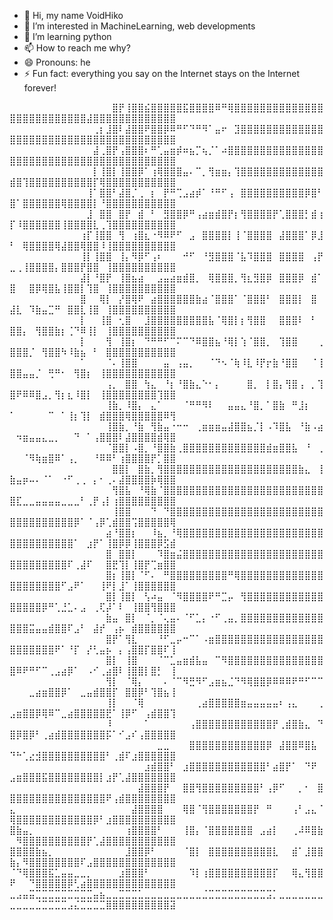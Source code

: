 - 👋 Hi, my name VoidHiko
- 👀 I’m interested in MachineLearning, web developments
- 🌱 I’m learning python
- 📫 How to reach me why?
- 😄 Pronouns: he
- ⚡ Fun fact: everything you say on the Internet stays on the Internet forever!

⠀⠀⠀⠀⠀⠀⠀⠀⠀⠀⠀⠀⠀⠀⠀⠀⣿⡟⢸⣿⣿⣮⣿⣿⣿⣿⣿⣯⣿⣿⣿⣿⠿⠛⢿⣿⣿⣿⣿⣿⣿⣿⣿⣿⣿⣿⣿⣿⣿⣿⣿⣿⣿⣿⣿⣿⣿⣿⣿⣿⣿⣼⣿⣿⣿⣿⣿⣿⣿⣿⣿⣿⣿⣿⣿
⠀⠀⠀⠀⠀⠀⠀⠀⠀⠀⠀⠀⠀⢀⡆⣸⣿⠇⣼⣿⣿⠟⣿⣿⡿⠿⠛⠋⠙⠛⠻⠁⣤⠖⠀⣹⣿⣿⣿⣿⣿⣿⣿⣿⣿⣿⣿⣿⣿⣿⣿⣿⣿⣿⣿⣿⣿⣿⣿⣿⣿⣿⣿⣿⣿⣿⣿⣿⣿⣿⣿⣿⣿⣿⣿
⠀⠀⠀⠀⠀⠀⠀⠀⠀⠀⠀⠀⠀⣼⢀⣿⡟⢠⣿⣿⣿⠆⠛⢁⣤⣶⡾⠶⣦⡉⢦⡈⠁⠴⣿⣿⣿⣿⣿⣿⣿⣿⣿⣿⣿⣿⣿⣿⣿⣿⣿⣿⣿⣿⣿⣿⣿⣿⣿⣿⣿⣿⣿⣿⣿⣿⣿⣿⣿⣿⣿⣿⣿⣿⣿
⠀⠀⠀⠀⠀⠀⠀⠀⠀⠀⠀⠀⠀⡇⢸⣿⡇⢸⣿⣿⡿⠁⢰⢿⣿⣿⣿⣤⠄⠉⡀⢻⣶⣶⡄⢹⣿⣿⣿⣿⣿⣿⣿⣿⣿⣿⣿⣿⣿⣾⣿⢹⣿⣿⣿⣿⣿⣿⣿⣿⣿⣿⡏⢿⣿⣿⣿⣿⣿⣿⣿⣿⣿⣿⣿
⠀⠀⠀⠀⠀⠀⠀⠀⠀⠀⠀⠀⢸⠁⣿⣿⠃⣼⣿⡈⢀⠀⡆⠀⡟⠛⢉⣠⣴⡾⠁⠘⠛⠋⢠⠀⣿⣿⣿⣿⣿⣿⣿⣿⣿⣿⡿⣿⠃⣿⠁⣿⣿⣿⣿⣿⣿⢿⣿⣿⣿⣿⡇⠘⣿⣿⣿⣿⣿⣿⣿⣿⣿⣿⣿
⠀⠀⠀⠀⠀⠀⠀⠀⠀⠀⠀⠀⣸⠀⣿⣿⠀⣿⡟⠀⣾⠀⠃⠀⣻⣿⣿⡿⠛⢠⣴⣶⣾⣿⡟⡆⢻⣿⣿⣿⣿⡟⢁⣿⣿⣿⡃⣾⢰⡏⠸⣿⣿⣿⣿⣿⣿⢸⣿⣿⣿⣿⣇⢀⢹⣿⣿⣿⣿⣿⣿⣿⣿⣿⣿
⠀⠀⠀⠀⠀⠀⠀⠀⠀⠀⠀⢰⡏⢸⣿⣿⠀⢻⠀⢰⣿⣆⠐⠻⠿⠟⠋⠀⣠⠀⣿⣿⣿⣿⡇⢸⠈⣿⣿⣿⣿⠀⣼⣿⣿⣿⠁⡿⣸⠃⠀⢿⣿⣿⣿⣿⢿⣼⣿⣿⢿⣿⣿⠸⢸⣿⣿⣿⣿⣿⣿⣿⣿⣿⣿
⠀⠀⠀⠀⠀⠀⠀⠀⠀⠀⠀⢸⡇⢸⣿⣿⠀⢸⡄⠻⡿⠋⢠⠆⠀⠀⠀⠚⠋⠀⠘⣻⣿⣿⣿⠈⣧⠹⣿⣿⣿⠀⣿⣿⣿⣿⠀⢠⡟⣀⢀⢸⣿⣿⣿⣿⡄⣿⣿⣿⡟⣿⣿⠀⢸⣿⣿⣿⣿⣿⣿⣿⣿⣿⣿
⠀⠀⠀⠀⠀⠀⠀⠀⠀⠀⠀⣼⡇⠘⣿⡟⠀⢸⣿⣦⣴⠀⠀⣠⣤⣴⣶⣾⣿⡀⠀⢿⣿⣿⣿⡀⢻⣆⣻⣿⡿⠀⣿⣿⣿⡿⠀⣾⠁⣿⠀⠀⣿⡿⢿⣿⣧⢸⣿⣿⡇⢹⣿⠀⢸⣿⣿⣿⣿⣿⣿⣿⣿⣿⣿
⠀⠀⠀⠀⠀⠀⠀⠀⠀⠀⠀⣿⠀⠀⢿⡇⠀⡜⣿⢿⠟⠀⣴⣿⣿⣿⣿⣿⣿⣷⣴⠈⣿⣿⣿⠁⠈⣿⣿⣿⠃⠀⣿⣿⣿⡇⠀⣿⠀⣼⣇⠀⠹⣷⣤⣉⠛⠀⣿⣿⣇⢸⣿⠀⢸⣿⣿⣿⣿⣿⣿⣿⣿⣿⣿
⠀⠀⠀⠀⠀⠀⠀⠀⠀⠀⠀⡇⠀⠀⢸⣿⠀⢂⣿⠀⠀⣸⣿⣿⣿⣿⣿⣿⣿⣿⣿⣧⠈⢿⣿⡇⡆⢻⣿⣿⠀⠀⣿⣿⣿⠇⠀⠃⠀⣿⣿⡄⠀⢻⣿⣿⣷⡆⢈⠙⠿⢸⡇⠀⢸⣿⣿⣿⣿⣿⣿⣿⣿⣿⣿
⠀⠀⠀⠀⠀⠀⠀⠀⠀⠀⠀⡇⠀⠀⠀⢻⠀⢸⣿⡆⠀⠙⠛⠛⠋⠉⠍⠉⠙⠿⣿⣿⣦⠘⢿⡇⢱⠈⣿⣿⡀⠀⢹⣿⣿⠀⠀⠀⢀⣿⣿⣿⡈⠀⢻⣿⣿⠳⠸⣷⣦⠀⠃⠀⣿⣿⣿⣿⣿⣿⣿⣿⣿⣿⣿
⠀⠀⠀⠀⠀⠀⠀⠀⠀⠀⠀⠁⠀⠀⠀⠈⠄⢸⣿⣿⠀⠀⠀⠀⣤⠀⢠⣤⡀⠀⠀⠈⠙⠢⠈⢷⠸⣇⠸⡟⡖⣷⠘⣿⣿⠀⠀⠈⢸⣿⣿⣤⣤⡈⠀⢛⠛⠂⠀⢻⣿⡆⠀⢸⣿⣿⣿⣿⣿⣿⣿⣿⣿⣿⣿
⠀⠀⠀⠀⠀⠀⠀⠀⠀⠀⠀⠀⠀⠀⠀⢠⡀⠀⣿⣿⠀⢳⣄⠀⠘⡆⠘⣿⣷⣄⠑⠂⡄⠀⠀⠀⠀⣿⡀⠀⡇⣿⡄⢻⣿⢠⠀⡀⢹⣿⠟⠿⠿⣿⣠⡀⢻⡆⣆⠸⣿⡇⠀⢸⣿⣿⣿⣿⣿⣿⣿⣿⢹⣿⣿
⠀⠀⠀⠀⠀⠀⠀⠀⠀⠀⠀⠀⠀⠀⠀⢸⣷⡀⠸⣿⡄⠀⣄⠁⠀⠀⠀⠈⠛⠛⠻⠇⠀⠀⣤⣤⣄⠘⣿⡀⠁⣿⣷⠀⠛⣸⡆⠀⠀⠁⠀⠀⠀⠀⠀⠉⠀⠁⢸⡆⢹⡇⠀⣾⣿⣿⣿⢿⣿⣿⣿⣿⣿⠿⢻
⠀⠀⠀⠀⠀⠀⠀⠀⠀⠀⠀⠀⠀⠀⠀⢸⣿⣷⡀⠘⣷⠀⢻⣷⣤⠐⠒⠒⠀⢀⣶⣶⣶⣤⣼⣿⣿⣦⡈⡇⠠⠹⣿⣧⠀⠘⣷⠠⣴⠀⠲⣶⣤⣤⣄⣀⡀⠀⠀⠙⠀⠁⢠⣿⣿⣿⠇⣼⣿⣿⣿⣿⣾⢿⣿
⠀⠀⠀⠀⠀⠀⠀⠀⠀⠀⠀⠀⠀⠀⠀⠈⣿⣿⡇⠠⣿⡀⠘⣿⣿⣷⢀⣿⣿⣿⣿⣿⣿⣿⣿⣿⣿⣿⣿⣿⣾⣶⣿⣿⣧⠀⠘⠀⢀⠀⠀⠈⠻⢷⣶⣿⠿⠁⢠⡀⠀⠀⠘⠿⠿⠃⢰⣿⣿⣿⣿⡟⡁⣿⣿
⠀⠀⠀⠀⠀⠀⠀⠀⠀⠀⠀⠀⠀⠀⠀⠀⣿⣿⡇⠀⣿⣷⡀⢻⣿⣿⣿⣿⣿⣿⣿⣿⣿⣿⣿⣿⣿⣿⣿⣿⣿⣿⣿⣿⣿⣷⣄⠀⢸⣷⣤⡶⠤⠄⠈⠁⠀⠐⠋⢀⢀⠀⡄⠂⢀⠄⣼⣿⣿⣿⣿⡷⢿⣿⣿
⠀⠀⠀⠀⠀⠀⠀⠀⠀⠀⠀⠀⠀⠀⠀⠀⢻⣿⣧⠀⠘⢿⣷⠈⣿⣿⣿⣿⣿⣿⣿⣿⣿⣿⣿⣿⣿⣿⣿⣿⣿⣿⣿⣿⣿⣿⣿⣿⣿⣿⣏⣀⣀⣤⣤⣤⣤⣀⣀⣀⠃⢀⡟⢠⡇⢰⣿⣿⣿⣿⣿⣿⣿⣿⣿
⠀⠀⠀⠀⠀⠀⠀⠀⠀⠀⠀⠀⠀⠀⠀⠀⢸⣿⣿⠀⠀⠀⠙⠀⠙⣿⣿⣿⣿⣿⣿⣿⣿⣿⣿⣿⣿⣿⣿⣿⣿⣿⣿⣿⣿⣿⣿⣿⣿⣿⣿⣿⣿⣿⣿⣿⣿⣿⣿⡿⠁⠈⢠⡿⢁⣾⣿⣿⢩⣿⣿⣿⣿⣿⢿
⠀⠀⠀⠀⠀⠀⠀⠀⠀⠀⠀⠀⠀⠀⠀⣴⠘⣿⣿⡆⠀⠀⠸⣦⡀⠘⢿⣿⣿⣿⣿⣿⣿⣿⣿⣿⣿⣿⣿⣿⣿⣿⣿⣿⣿⣿⣿⣿⣿⣿⣿⣿⣿⣿⣿⣿⣿⣿⣿⠁⠀⣰⡟⠁⢸⣿⡿⡿⢸⣿⣿⣿⡿⣫⣾
⠀⠀⠀⠀⠀⠀⠀⠀⠀⠀⠀⠀⠀⠀⠀⣿⠀⣿⣿⡇⠀⠀⠀⠹⣿⣶⣬⣿⣿⣿⣿⣿⣿⣿⣿⣿⣿⣿⣿⣿⣿⣿⣿⣿⣿⣿⣿⣿⣿⣿⣿⣿⣿⣿⣿⣿⣿⣿⠏⢀⣼⠏⠀⠀⣿⣟⢹⡇⢸⣿⡟⢉⣶⣿⣿
⠀⠀⠀⠀⠀⠀⠀⠀⠀⠀⠀⠀⠀⠀⠀⣿⡆⢸⣿⡇⠈⠋⠄⠀⠛⣿⣿⣿⣿⣿⣿⣿⣿⣿⠛⢿⣿⣿⣿⣿⣿⣿⣿⣿⣿⣿⣿⣿⣿⣿⣿⣿⣿⣿⣿⣿⣿⠋⣠⠟⠁⠀⠀⢸⠟⡇⣸⠁⢸⣿⣿⣿⣿⣿⣿
⠀⠀⠀⠀⠀⠀⠀⠀⠀⠀⠀⠀⠀⠀⠀⣿⡇⢸⣿⡇⠀⢣⠴⣤⠀⠈⠻⣿⣿⣿⣿⠟⠛⣉⡤⠀⢻⣿⣿⣿⣿⣿⣿⣿⣿⣿⣿⣿⣿⣿⣿⣿⣿⣿⡿⠛⢁⣘⣁⠄⣠⠀⢀⢏⡼⠁⠇⠀⢸⣿⣿⢻⣿⣿⣿
⠀⠀⠀⠀⠀⠀⠀⠀⠀⠀⠀⠀⠀⠀⠀⣷⣤⠀⣿⡇⠀⠈⡀⠈⢄⣤⠄⠈⠋⣁⡄⠐⠋⢀⣤⡀⣿⣿⣿⣿⣿⣿⣿⣿⣿⣿⣿⣿⣿⣿⣿⣿⣭⣤⣤⣾⣿⣿⠏⣠⠃⠀⣼⡞⠀⢠⡦⠀⣾⣿⣿⣿⣿⣿⣿
⠀⠀⠀⠀⠀⠀⠀⠀⠀⠀⠀⠀⠀⠀⠀⣿⡟⠁⢻⣇⠀⠀⠀⠘⠋⣀⡤⠒⠉⠁⠠⣶⣿⣿⣿⣿⣿⣿⣿⣿⣿⣿⣿⣿⣿⣿⣿⣿⣿⣿⣿⣿⣿⣿⣿⣿⠟⠁⠘⡏⠀⡜⢃⣤⡦⠀⡄⢠⣿⣿⡏⣿⣿⠏⢸
⠀⠀⠀⠀⠀⠀⠀⠀⠀⠀⠀⠀⠀⠀⠀⣿⡇⠀⢸⣿⠀⠀⠀⠈⠉⣁⣤⣶⣾⣧⣤⠀⠉⠻⣿⣿⣿⣿⣿⣿⣿⣿⣿⣿⣿⣿⣿⣿⣿⣿⠿⠟⠛⠋⠉⢀⣠⣴⡿⠁⠀⠠⠊⢀⣴⣿⠇⢸⣿⣿⡇⣿⡃⠀⢸
⠀⠀⠀⠀⠀⠀⠀⠀⠀⠀⠀⠀⠀⠀⠀⢻⡇⠀⠈⢿⡄⠀⠀⠀⠄⠈⠉⠻⣛⠻⠋⣠⣶⣦⣈⠙⠻⢿⣿⣿⡿⠿⠿⠿⠟⠛⠋⠉⠉⠀⠀⠀⣀⣴⣶⣿⣿⡿⠁⠀⣀⣤⣾⣿⣿⡏⠀⣿⣿⡿⠃⢹⣿⣦⢸
⠀⠀⠀⠀⠀⠀⠀⠀⠀⠀⠀⠀⠀⠀⠀⢸⡇⠀⠀⠈⢿⠀⠀⠀⠀⠀⠀⠀⠀⢀⣴⣿⣿⣿⣿⣿⣶⣤⣤⣤⣤⣤⠆⢠⣄⠀⠀⠀⢀⣠⣶⣿⣿⡿⢿⠿⠉⣀⣴⣿⣿⣿⣿⣿⣟⠁⢸⡿⠋⠀⢠⣾⣿⣿⢹
⠀⠀⠀⠀⠀⠀⠀⠀⠀⠀⠀⠀⠀⠀⠀⠸⠀⠀⠀⠀⠀⠁⠀⠀⠀⠀⠀⠀⢠⣿⣿⣿⣿⣿⣿⣿⣿⣿⣿⣿⣿⡟⢀⣾⣿⣷⣄⠀⠙⣿⡿⣿⡿⠃⢀⣴⣾⣿⣿⣿⣿⣿⣿⣿⡯⠁⠊⣠⠎⢠⣿⣿⣿⣿⣿
⠀⠀⠀⠀⠀⠀⠀⠀⠀⠀⠀⠀⠀⠀⠀⠀⠀⠀⠀⠀⠀⠀⠀⣀⣀⠀⠀⠀⣿⣿⣿⣿⣿⣿⣿⣿⣿⣿⣿⣿⡿⠀⣼⣿⣿⠿⣿⣧⠀⠙⠓⢁⣔⣺⣿⣿⣿⣿⣿⣿⣿⣿⣿⣿⠃⢀⣾⠏⣰⣿⣿⣿⣿⣿⣿
⠀⠀⠀⠀⠀⠀⠀⠀⠀⠀⠀⠀⠀⠀⠀⠀⠀⠀⠀⠀⠀⣰⣾⣿⣿⠃⠀⣰⣿⣿⣿⣿⣿⣿⣿⣿⣿⣿⣿⣿⠃⣴⣿⡟⠁⠀⠙⠟⠀⣠⣶⣿⣿⣿⣯⣿⣿⣿⣿⣿⣿⣿⣿⡇⣰⡟⢁⣼⣿⣿⣿⣿⣿⣿⣿
⠀⠀⠀⠀⠀⠀⠀⠀⠀⠀⠀⠀⠀⠀⠀⠀⠀⠀⠀⠀⣼⣿⣿⣿⡟⠀⠀⣿⣿⢻⣿⣿⣿⣿⣿⣿⣿⣿⣿⠃⢠⡿⠋⠀⠀⡀⠂⠀⣿⣿⣿⣿⣿⣿⣿⣿⣿⣿⣿⣿⣿⣿⣿⣿⠟⢠⣾⣿⣿⣿⣿⣿⣿⣿⣿
⣄⠀⠀⠀⠀⠀⠀⠀⠀⠀⠀⠀⠀⠀⠀⠀⠀⠀⠀⣼⣿⣿⣿⣿⠀⠀⠀⢿⣿⠈⢻⣿⣿⣿⣿⣿⣿⣿⡟⠀⠛⠀⠀⠀⢠⠃⣠⣄⠈⢿⣿⣿⣿⣿⣿⣿⣿⣿⣿⣿⣿⣿⡿⠃⣰⣿⣿⣿⣿⣿⣿⣿⣿⣿⣿
⣿⣷⣤⡀⠀⠀⠀⠀⠀⠀⠀⠀⠀⠀⠀⠀⠀⠀⢰⣿⣿⣿⣿⠃⠀⠀⠀⢸⣿⡄⠈⣿⣿⣿⣿⣿⣿⣿⠀⣠⣴⡇⠀⠀⢀⠼⠿⣿⣷⠀⠻⣿⣿⣿⣿⣿⣿⣿⣿⣿⣿⡟⢁⣼⣿⣿⣿⣿⣿⣿⣿⣿⣿⣿⣿
⣿⣿⣿⣿⣷⣦⡀⠀⠀⠀⠀⠀⠀⠀⠀⠀⠀⠀⣸⣿⣿⡿⠃⠀⠀⠀⠀⠈⣿⡇⠀⣿⣿⣿⣿⣿⣿⣿⣿⣿⣿⣇⠀⠀⣾⠁⣸⣿⣿⣷⡄⠻⣿⣿⣿⣿⣿⣿⣿⣿⠏⣠⣿⣿⣿⣿⣿⣿⣿⣿⣿⣿⣿⣿⣿
⠈⠙⢿⣿⣿⣿⣯⣁⣤⣤⣀⣀⡀⠀⠀⠀⠀⣰⣿⣿⣿⠃⠀⠀⠀⠀⠀⠀⠹⡇⢰⣿⣿⣿⣿⣿⣿⣿⣿⣿⣿⡏⠀⠀⢿⣄⢻⣿⣿⠟⠀⠀⠙⣿⣿⣿⣿⣿⡿⢃⣴⣿⣿⣿⣿⣿⣿⣿⣿⣿⣿⣿⣿⣿⣿
⣀⣠⣤⣭⣉⣉⣉⣉⣉⣉⣉⣉⣉⣤⣦⣀⣀⣉⣉⣉⣁⣀⣀⣀⣀⣀⣀⣀⣀⣀⣈⣉⣉⣉⣉⣉⣉⣉⣉⣉⣩⡁⣀⣀⣀⣀⣀⣀⣀⣀⣀⣀⣀⣈⣉⣉⣉⣉⣠⣌⣉⣉⣉⣉⣿⣿⣿⣿⣿⣿⣿⣿⣿⣿⣽
